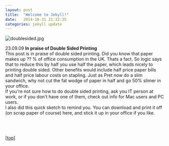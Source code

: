 ```yaml
---
layout: post
title:  "Welcome to Jekyll!"
date:   2014-10-31 21:32:35
categories: jekyll update
---
```


<p><p>

<img src="jpg/doublesided.jpg" alt="doublesided.jpg" />

<p>23.09.09 <strong>In praise of Double Sided Printing</strong>
<br>This post is in praise of double sided printing.  Did you know that paper makes up ?? % of office consumption in the UK.  Thats a fact.  So logic says that to reduce this by half you use half the paper, which leads nicely to printing double sided.  Other benefits would include half price paper bills and half price labour costs on stapling.  Just as Pret now do a slim sandwich, why not cut the fat wodge of paper in half and go 50% slimer in your office.
<br>If you're not sure how to do double sided printing, ask you IT person at work, or if you don't have one of them, check out info for Mac users and PC users.
<br>I also did this quick sketch to remind you.  You can download and print it off (on scrap paper of course) here, and stick it up in your office if you like.</p>
<br>

<br>
<p><a href="index.html">[top]</a><p>
<br>
